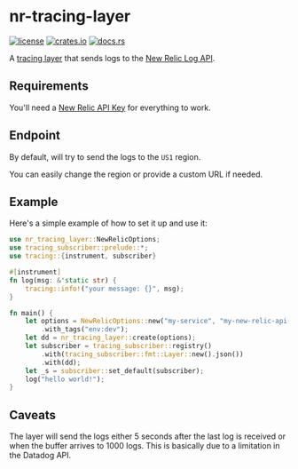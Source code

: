 # nr-tracing-layer

[![license](https://img.shields.io/crates/l/nr-tracing-layer?style=for-the-badge)](https://github.com/robertohuertasm/log-tracing-layer/blob/master/LICENSE)
[![crates.io](https://img.shields.io/crates/v/nr-tracing-layer?style=for-the-badge)](https://crates.io/crates/nr-tracing-layer)
[![docs.rs](https://img.shields.io/docsrs/nr-tracing-layer?style=for-the-badge)](https://docs.rs/nr-tracing-layer)

A [tracing layer](https://tokio.rs/tokio/topics/tracing) that sends logs to the [New Relic Log API](https://docs.newrelic.com/docs/logs/get-started/get-started-log-management/).


## Requirements

You'll need a [New Relic API Key](https://docs.newrelic.com/docs/apis/intro-apis/new-relic-api-keys/) for everything to work.

## Endpoint

By default, will try to send the logs to the `US1` region.

You can easily change the region or provide a custom URL if needed.

## Example

Here's a simple example of how to set it up and use it:

```rust
use nr_tracing_layer::NewRelicOptions;
use tracing_subscriber::prelude::*;
use tracing::{instrument, subscriber}

#[instrument]
fn log(msg: &'static str) {
    tracing::info!("your message: {}", msg);
}

fn main() {
    let options = NewRelicOptions::new("my-service", "my-new-relic-api-key")
        .with_tags("env:dev");
    let dd = nr_tracing_layer::create(options);
    let subscriber = tracing_subscriber::registry()
        .with(tracing_subscriber::fmt::Layer::new().json())
        .with(dd);
    let _s = subscriber::set_default(subscriber);
    log("hello world!");
}
```

## Caveats

The layer will send the logs either 5 seconds after the last log is received or when the buffer arrives to 1000 logs. This is basically due to a limitation in the Datadog API.
